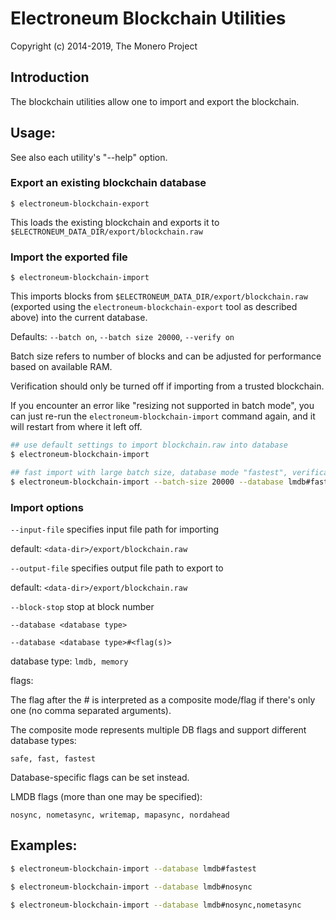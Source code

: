 # Electroneum Blockchain Utilities

Copyright (c) 2014-2019, The Monero Project

## Introduction

The blockchain utilities allow one to import and export the blockchain.

## Usage:

See also each utility's "--help" option.

### Export an existing blockchain database

`$ electroneum-blockchain-export`

This loads the existing blockchain and exports it to `$ELECTRONEUM_DATA_DIR/export/blockchain.raw`

### Import the exported file

`$ electroneum-blockchain-import`

This imports blocks from `$ELECTRONEUM_DATA_DIR/export/blockchain.raw` (exported using the
`electroneum-blockchain-export` tool as described above) into the current database.

Defaults: `--batch on`, `--batch size 20000`, `--verify on`

Batch size refers to number of blocks and can be adjusted for performance based on available RAM.

Verification should only be turned off if importing from a trusted blockchain.

If you encounter an error like "resizing not supported in batch mode", you can just re-run
the `electroneum-blockchain-import` command again, and it will restart from where it left off.

```bash
## use default settings to import blockchain.raw into database
$ electroneum-blockchain-import

## fast import with large batch size, database mode "fastest", verification off
$ electroneum-blockchain-import --batch-size 20000 --database lmdb#fastest --verify off

```

### Import options

`--input-file`
specifies input file path for importing

default: `<data-dir>/export/blockchain.raw`

`--output-file`
specifies output file path to export to

default: `<data-dir>/export/blockchain.raw`

`--block-stop`
stop at block number

`--database <database type>`

`--database <database type>#<flag(s)>`

database type: `lmdb, memory`

flags:

The flag after the # is interpreted as a composite mode/flag if there's only
one (no comma separated arguments).

The composite mode represents multiple DB flags and support different database types:

`safe, fast, fastest`

Database-specific flags can be set instead.

LMDB flags (more than one may be specified):

`nosync, nometasync, writemap, mapasync, nordahead`

## Examples:

```bash
$ electroneum-blockchain-import --database lmdb#fastest

$ electroneum-blockchain-import --database lmdb#nosync

$ electroneum-blockchain-import --database lmdb#nosync,nometasync
```
